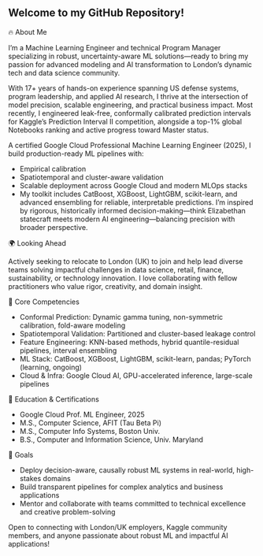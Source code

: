 ## Welcome to my GitHub Repository!
<!--
**LEDazzio01/LEDazzio01** is a ✨ _special_ ✨ repository because its `README.md` (this file) appears on your GitHub profile.

Here are some ideas to get you started:

- 🔭 I’m currently working on ...
- 🌱 I’m currently learning ...
- 👯 I’m looking to collaborate on ...
- 🤔 I’m looking for help with ...
- 💬 Ask me about ...
- 📫 How to reach me: ...
- 😄 Pronouns: ...
- ⚡ Fun fact: ...
-->
🔥 About Me

I’m a Machine Learning Engineer and technical Program Manager specializing in robust, uncertainty-aware ML solutions—ready to bring my passion for advanced modeling and AI transformation to London’s dynamic tech and data science community.

With 17+ years of hands-on experience spanning US defense systems, program leadership, and applied AI research, I thrive at the intersection of model precision, scalable engineering, and practical business impact. Most recently, I engineered leak-free, conformally calibrated prediction intervals for Kaggle’s Prediction Interval II competition, alongside a top-1% global Notebooks ranking and active progress toward Master status.

A certified Google Cloud Professional Machine Learning Engineer (2025), I build production-ready ML pipelines with:
 - Empirical calibration
 - Spatiotemporal and cluster-aware validation
 - Scalable deployment across Google Cloud and modern MLOps stacks
 - My toolkit includes CatBoost, XGBoost, LightGBM, scikit-learn, and advanced ensembling for reliable, interpretable predictions. I’m inspired by rigorous, historically informed decision-making—think Elizabethan statecraft meets modern AI engineering—balancing precision with broader perspective.

🌍 Looking Ahead

Actively seeking to relocate to London (UK) to join and help lead diverse teams solving impactful challenges in data science, retail, finance, sustainability, or technology innovation. I love collaborating with fellow practitioners who value rigor, creativity, and domain insight.

🎯 Core Competencies
 - Conformal Prediction: Dynamic gamma tuning, non-symmetric calibration, fold-aware modeling
 - Spatiotemporal Validation: Partitioned and cluster-based leakage control
 - Feature Engineering: KNN-based methods, hybrid quantile-residual pipelines, interval ensembling
 - ML Stack: CatBoost, XGBoost, LightGBM, scikit-learn, pandas; PyTorch (learning, ongoing)
 - Cloud & Infra: Google Cloud AI, GPU-accelerated inference, large-scale pipelines

🧠 Education & Certifications
 - Google Cloud Prof. ML Engineer, 2025
 - M.S., Computer Science, AFIT (Tau Beta Pi)
 - M.S., Computer Info Systems, Boston Univ.
 - B.S., Computer and Information Science, Univ. Maryland

🚀 Goals
 - Deploy decision-aware, causally robust ML systems in real-world, high-stakes domains
 - Build transparent pipelines for complex analytics and business applications
 - Mentor and collaborate with teams committed to technical excellence and creative problem-solving
   
Open to connecting with London/UK employers, Kaggle community members, and anyone passionate about robust ML and impactful AI applications!
